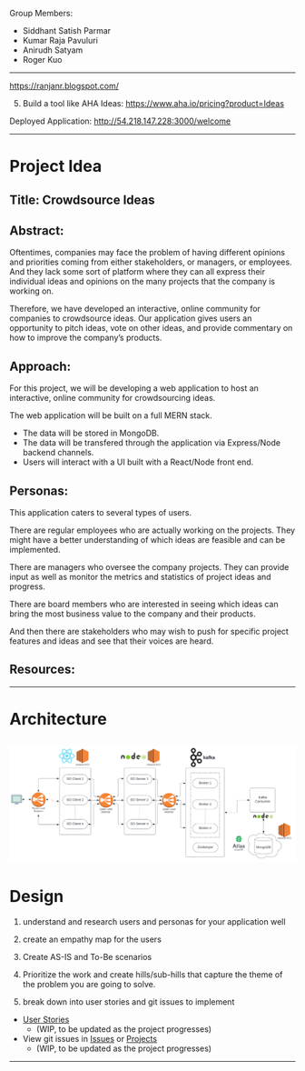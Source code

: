 Group Members:
- Siddhant Satish Parmar
- Kumar Raja Pavuluri
- Anirudh Satyam
- Roger Kuo

---
https://ranjanr.blogspot.com/

5. Build a tool like AHA Ideas: https://www.aha.io/pricing?product=Ideas

Deployed Application: 
http://54.218.147.228:3000/welcome

---
# Project Idea

## Title: Crowdsource Ideas

## Abstract:

Oftentimes, companies may face the problem of having different opinions and priorities coming from either stakeholders, or managers, or employees. And they lack some sort of platform where they can all express their individual ideas and opinions on the many projects that the company is working on. 

Therefore, we have developed an interactive, online community for companies to crowdsource ideas. Our application gives users an opportunity to pitch ideas, vote on other ideas, and provide commentary on how to improve the company’s products.

## Approach:

For this project, we will be developing a web application to host an interactive, online community for crowdsourcing ideas. 

The web application will be built on a full MERN stack. 
- The data will be stored in MongoDB. 
- The data will be transfered through the application via Express/Node backend channels. 
- Users will interact with a UI built with a React/Node front end.

## Personas:

This application caters to several types of users.

There are regular employees who are actually working on the projects. They might have a better understanding of which ideas are feasible and can be implemented.

There are managers who oversee the company projects. They can provide input as well as monitor the metrics and statistics of project ideas and progress.

There are board members who are interested in seeing which ideas can bring the most business value to the company and their products. 

And then there are stakeholders who may wish to push for specific project features and ideas and see that their voices are heard. 

## Resources:

---
# Architecture
![Architecture Diagram](https://github.com/sjsucmpe272SP22/crowdsource_ideas/blob/master/images/architecture_diagram.png)
---
# Design

1) understand and research users and personas for your application well

2) create an empathy map for the users

3) Create AS-IS and To-Be scenarios

4) Prioritize the work and create hills/sub-hills that capture the theme of the problem you are going to solve.

5) break down into user stories and git issues to implement
  - [User Stories](https://docs.google.com/document/d/1psgOoa0rQzueQ4U-ghOZa9sOsmnGalPGoc304E1liZU/edit?usp=sharing)
    - (WIP, to be updated as the project progresses)
  - View git issues in [Issues](https://github.com/sjsucmpe272SP22/crowdsource_ideas/issues) or [Projects](https://github.com/sjsucmpe272SP22/crowdsource_ideas/projects/1)
    - (WIP, to be updated as the project progresses)

---
